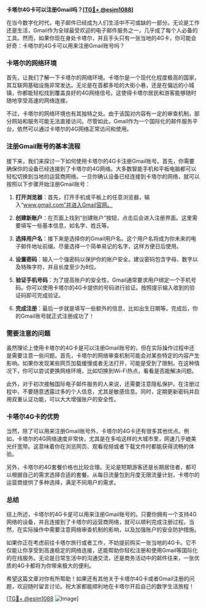 **卡塔尔4G卡可以注册Gmail吗？[[TG💪+ @esim1088](https://t.me/s/esim1088)]**

在当今数字化时代，电子邮件已经成为人们生活中不可或缺的一部分。无论是工作还是生活，Gmail作为全球最受欢迎的电子邮件服务之一，几乎成了每个人必备的工具。然而，如果你现在身处卡塔尔，并且手头只有一张当地的4G卡，你可能会好奇：卡塔尔的4G卡可以用来注册Gmail账号吗？

### 卡塔尔的网络环境

首先，让我们了解一下卡塔尔的网络环境。卡塔尔是一个现代化程度极高的国家，其互联网基础设施非常发达。无论是在首都多哈的大街小巷，还是在偏远的小城镇，你都能轻松找到覆盖良好的4G网络信号。这使得卡塔尔居民和游客能够随时随地享受高速的网络连接。

不过，卡塔尔的网络环境也有其独特之处。由于该国对内容有一定的审查机制，部分网站和服务可能无法直接访问。尽管如此，Gmail作为一个国际化的邮件服务平台，依然可以通过卡塔尔的4G网络正常访问和使用。

### 注册Gmail账号的基本流程

接下来，我们来探讨一下如何使用卡塔尔的4G卡注册Gmail账号。首先，你需要确保你的设备已经连接到了卡塔尔的4G网络。大多数智能手机和平板电脑都可以轻松切换到当地的运营商网络。一旦你确认设备已经连接到卡塔尔的网络，就可以按照以下步骤开始注册Gmail账号：

1. **打开浏览器**：首先，打开手机或平板上的任意浏览器，输入“www.gmail.com”并进入Gmail官网。
   
2. **创建新账户**：在页面上找到“创建账户”按钮，点击后会进入注册界面。这里需要填写一些基本信息，如名字、姓氏等。

3. **选择用户名**：接下来是选择你的Gmail用户名。这个用户名将成为你未来的电子邮件地址前缀。尽量选择一个简单易记的名字，这样方便日后使用。

4. **设置密码**：输入一个强密码以保护你的账户安全。建议密码包含字母、数字以及特殊字符，并且长度至少为8位。

5. **验证手机号码**：为了提高账户的安全性，Gmail通常要求用户绑定一个手机号码。你可以使用卡塔尔的4G卡提供的号码进行验证。按照提示输入收到的验证码即可完成验证。

6. **完成注册**：最后一步就是填写一些额外的信息，比如出生日期等。完成后，你的Gmail账号就正式注册成功了！

### 需要注意的问题

虽然理论上使用卡塔尔的4G卡是可以注册Gmail账号的，但在实际操作过程中还是需要注意一些问题。首先，卡塔尔的网络审查机制可能会对某些特定的内容产生影响。如果你发现某些网页加载缓慢或者无法打开，可能是受到了限制。在这种情况下，你可以尝试更换网络环境，比如切换到Wi-Fi热点，看看是否能解决问题。

此外，对于初次接触国际电子邮件服务的人来说，还需要注意隐私保护。在注册过程中，不要随意透露过多的个人信息，尤其是敏感信息。同时，定期更新密码并启用双重认证功能，可以大大增强账户的安全性。

### 卡塔尔4G卡的优势

当然，除了可以用来注册Gmail账号外，卡塔尔的4G卡还有很多其他优点。例如，卡塔尔的4G网络速度非常快，尤其是在多哈这样的大城市里，网速几乎媲美光纤宽带。这意味着你在浏览网页、观看视频或者下载文件时都能获得流畅的体验。

另外，卡塔尔的4G套餐价格也比较合理。无论是短期游客还是长期居住者，都可以根据自己的需求选择合适的套餐。从每日流量包到月度无限流量计划，卡塔尔的运营商提供了多种选择，满足不同用户的需求。

### 总结

综上所述，卡塔尔的4G卡是可以用来注册Gmail账号的。只要你拥有一个支持4G网络的设备，并且连接到了卡塔尔的运营商网络，就可以顺利完成注册过程。当然，在实际操作中需要注意网络审查机制的影响，以及加强账户的安全防护措施。

如果你正在考虑前往卡塔尔旅行或者工作，不妨提前购买一张当地的4G卡。它不仅能让你享受到高速稳定的网络连接，还能帮助你轻松注册和使用Gmail等国际化的在线服务。无论是日常生活中的沟通交流，还是商务活动中的邮件往来，一张优质的4G卡都将为你带来极大的便利。

希望这篇文章对你有所帮助！如果还有其他关于卡塔尔4G卡或者Gmail注册的问题，欢迎随时留言讨论。祝大家都能顺利地在卡塔尔开启自己的数字生活旅程！

[[TG💪+ @esim1088](https://t.me/s/esim1088) ![Image](https://i.postimg.cc/4NQfJmqS/Snipaste-2025-05-13-00-14-12.png)]